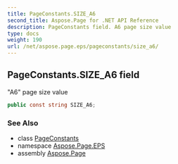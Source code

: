 ```yaml
---
title: PageConstants.SIZE_A6
second_title: Aspose.Page for .NET API Reference
description: PageConstants field. A6 page size value
type: docs
weight: 190
url: /net/aspose.page.eps/pageconstants/size_a6/
---
```

## PageConstants.SIZE_A6 field

"A6" page size value

```csharp
public const string SIZE_A6;
```

### See Also

* class [PageConstants](../)
* namespace [Aspose.Page.EPS](../../pageconstants/)
* assembly [Aspose.Page](../../../)


